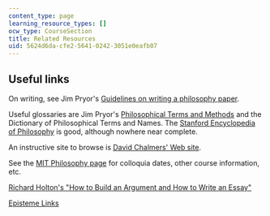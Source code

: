 ```yaml
---
content_type: page
learning_resource_types: []
ocw_type: CourseSection
title: Related Resources
uid: 5624d6da-cfe2-5641-0242-3051e0eafb07
---
```


Useful links
------------

On writing, see Jim Pryor's [Guidelines on writing a philosophy paper](http://www.jimpryor.net/teaching/guidelines/writing.html).

Useful glossaries are Jim Pryor's [Philosophical Terms and Methods](http://www.princeton.edu/main/) and the Dictionary of Philosophical Terms and Names. The [Stanford Encyclopedia of Philosophy](http://plato.stanford.edu/contents.html) is good, although nowhere near complete.

An instructive site to browse is [David Chalmers' Web site](http://consc.net/chalmers/).

See the [MIT Philosophy page](http://web.mit.edu/philos/www/) for colloquia dates, other course information, etc.

[Richard Holton's "How to Build an Argument and How to Write an Essay"](http://web.mit.edu/holton/www/edin/write/writehome.html)

[Episteme Links](http://www.epistemelinks.com/)